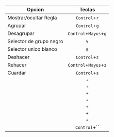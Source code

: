 |Opcion|Teclas|
|-|:-:|
|Mostrar/ocultar Regla|`Control`+`r`|
|Agrupar|`Control`+`g`|
|Desagrupar|`Control`+`Mayus`+`g`|
|Selector de grupo negro|`v`|
|Selector unico blanco|`a`|
|Deshacer|`Control`+`z`|
|Rehacer|`Control`+`Mayus`+`z`|
|Cuardar|`Control`+`s`|
||``+``|
||``+``|
||``+``|
||``+``|
||``+``|
||``+``|
||``+``|
||`Control`+``|
